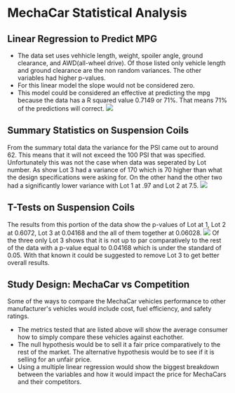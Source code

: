 # MechaCar Statistical Analysis
## Linear Regression to Predict MPG
- The data set uses vehhicle length, weight, spoiler angle, ground clearance, and AWD(all-wheel drive). Of those listed only vehicle length and ground clearance are the non random variances. The other variables had higher p-values.
- For this linear model the slope would not be considered zero. 
- This model could be considered an effective at predicting the mpg because the data has a R squared value 0.7149 or 71%. That means 71% of the predictions will correct.
![](Resources/Example_3.png)

## Summary Statistics on Suspension Coils
From the summary total data the variance for the PSI came out to around 62. This means that it will not exceed the 100 PSI that was specified.
Unfortunately this was not the case when data was seperated by Lot number. As show Lot 3 had a variance of 170 which is 70 higher than what the design specifications were asking for. On the other hand the other two had a significantly lower variance with Lot 1 at .97 and Lot 2 at 7.5.
![](Resources/Example_3.png)

## T-Tests on Suspension Coils
The results from this portion of the data show the p-values of Lot at 1, Lot 2 at 0.6072, Lot 3 at 0.04168 and the all of them together at 0.06028.
![](Resources/Example_3.png)
Of the three only Lot 3 shows that it is not up to par comparatively to the rest of the data with a p-value equal to 0.04168 which is under the standard of 0.05. With that known it could be suggested to remove Lot 3 to get better overall results.

## Study Design: MechaCar vs Competition
Some of the ways to compare the MechaCar vehicles performance to other manufacturer's vehicles would include cost, fuel efficiency, and safety ratings.
- The metrics tested that are listed above will show the average consumer how to simply compare these vehicles against eachother.
- The null hypothesis would be to sell it a fair price comparatively to the rest of the market. The alternative hypothesis would be to see if it is selling for an unfair price.
- Using a multiple linear regression would show the biggest breakdown between the variables and how it would impact the price for MechaCars and their competitors.
